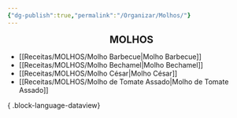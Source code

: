 ```yaml
---
{"dg-publish":true,"permalink":"/Organizar/Molhos/"}
---
```


<div style="text-align: center;"> <span style="font-size: 20px;"><b>MOLHOS</b></span> </div>

- [[Receitas/MOLHOS/Molho Barbecue\|Molho Barbecue]]
- [[Receitas/MOLHOS/Molho Bechamel\|Molho Bechamel]]
- [[Receitas/MOLHOS/Molho César\|Molho César]]
- [[Receitas/MOLHOS/Molho de Tomate Assado\|Molho de Tomate Assado]]

{ .block-language-dataview}
